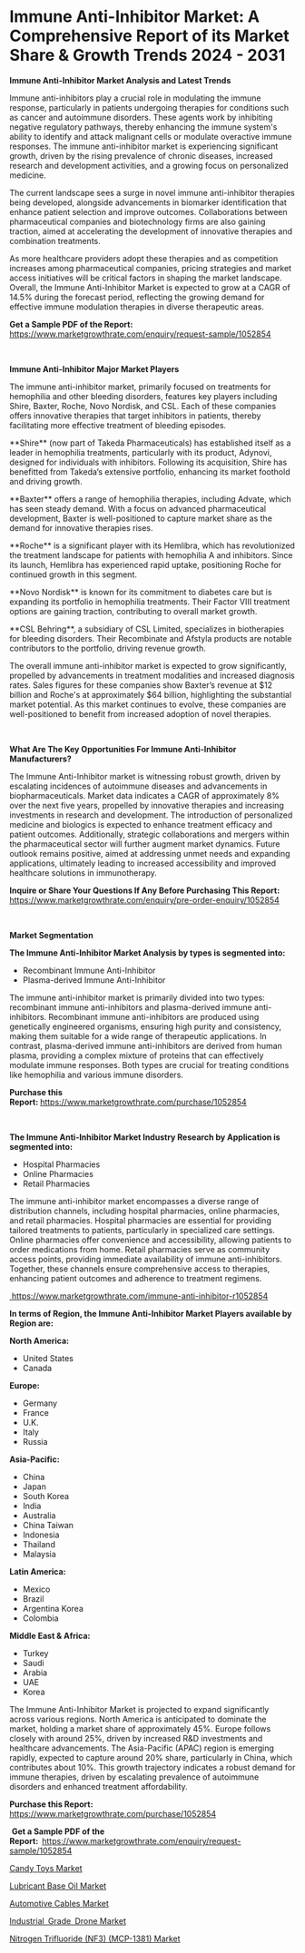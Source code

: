 <p><h1>Immune Anti-Inhibitor Market: A Comprehensive Report of its Market Share & Growth Trends 2024 - 2031</h1></p><p><strong>Immune Anti-Inhibitor Market Analysis and Latest Trends</strong></p>
<p><p>Immune anti-inhibitors play a crucial role in modulating the immune response, particularly in patients undergoing therapies for conditions such as cancer and autoimmune disorders. These agents work by inhibiting negative regulatory pathways, thereby enhancing the immune system's ability to identify and attack malignant cells or modulate overactive immune responses. The immune anti-inhibitor market is experiencing significant growth, driven by the rising prevalence of chronic diseases, increased research and development activities, and a growing focus on personalized medicine. </p><p>The current landscape sees a surge in novel immune anti-inhibitor therapies being developed, alongside advancements in biomarker identification that enhance patient selection and improve outcomes. Collaborations between pharmaceutical companies and biotechnology firms are also gaining traction, aimed at accelerating the development of innovative therapies and combination treatments.</p><p>As more healthcare providers adopt these therapies and as competition increases among pharmaceutical companies, pricing strategies and market access initiatives will be critical factors in shaping the market landscape. Overall, the Immune Anti-Inhibitor Market is expected to grow at a CAGR of 14.5% during the forecast period, reflecting the growing demand for effective immune modulation therapies in diverse therapeutic areas.</p></p>
<p><strong>Get a Sample PDF of the Report:&nbsp;</strong> <a href="https://www.marketgrowthrate.com/enquiry/request-sample/1052854">https://www.marketgrowthrate.com/enquiry/request-sample/1052854</a></p>
<p>&nbsp;</p>
<p><strong>Immune Anti-Inhibitor Major Market Players</strong></p>
<p><p>The immune anti-inhibitor market, primarily focused on treatments for hemophilia and other bleeding disorders, features key players including Shire, Baxter, Roche, Novo Nordisk, and CSL. Each of these companies offers innovative therapies that target inhibitors in patients, thereby facilitating more effective treatment of bleeding episodes.</p><p>**Shire** (now part of Takeda Pharmaceuticals) has established itself as a leader in hemophilia treatments, particularly with its product, Adynovi, designed for individuals with inhibitors. Following its acquisition, Shire has benefitted from Takeda’s extensive portfolio, enhancing its market foothold and driving growth.</p><p>**Baxter** offers a range of hemophilia therapies, including Advate, which has seen steady demand. With a focus on advanced pharmaceutical development, Baxter is well-positioned to capture market share as the demand for innovative therapies rises.</p><p>**Roche** is a significant player with its Hemlibra, which has revolutionized the treatment landscape for patients with hemophilia A and inhibitors. Since its launch, Hemlibra has experienced rapid uptake, positioning Roche for continued growth in this segment.</p><p>**Novo Nordisk** is known for its commitment to diabetes care but is expanding its portfolio in hemophilia treatments. Their Factor VIII treatment options are gaining traction, contributing to overall market growth.</p><p>**CSL Behring**, a subsidiary of CSL Limited, specializes in biotherapies for bleeding disorders. Their Recombinate and Afstyla products are notable contributors to the portfolio, driving revenue growth.</p><p>The overall immune anti-inhibitor market is expected to grow significantly, propelled by advancements in treatment modalities and increased diagnosis rates. Sales figures for these companies show Baxter’s revenue at $12 billion and Roche's at approximately $64 billion, highlighting the substantial market potential. As this market continues to evolve, these companies are well-positioned to benefit from increased adoption of novel therapies.</p></p>
<p>&nbsp;</p>
<p><strong>What Are The Key Opportunities For Immune Anti-Inhibitor Manufacturers?</strong></p>
<p><p>The Immune Anti-Inhibitor market is witnessing robust growth, driven by escalating incidences of autoimmune diseases and advancements in biopharmaceuticals. Market data indicates a CAGR of approximately 8% over the next five years, propelled by innovative therapies and increasing investments in research and development. The introduction of personalized medicine and biologics is expected to enhance treatment efficacy and patient outcomes. Additionally, strategic collaborations and mergers within the pharmaceutical sector will further augment market dynamics. Future outlook remains positive, aimed at addressing unmet needs and expanding applications, ultimately leading to increased accessibility and improved healthcare solutions in immunotherapy.</p></p>
<p><strong>Inquire or Share Your Questions If Any Before Purchasing This Report:</strong> <a href="https://www.marketgrowthrate.com/enquiry/pre-order-enquiry/1052854">https://www.marketgrowthrate.com/enquiry/pre-order-enquiry/1052854</a></p>
<p>&nbsp;</p>
<p><strong>Market Segmentation</strong></p>
<p><strong>The Immune Anti-Inhibitor Market Analysis by types is segmented into:</strong></p>
<p><ul><li>Recombinant Immune Anti-Inhibitor</li><li>Plasma-derived Immune Anti-Inhibitor</li></ul></p>
<p><p>The immune anti-inhibitor market is primarily divided into two types: recombinant immune anti-inhibitors and plasma-derived immune anti-inhibitors. Recombinant immune anti-inhibitors are produced using genetically engineered organisms, ensuring high purity and consistency, making them suitable for a wide range of therapeutic applications. In contrast, plasma-derived immune anti-inhibitors are derived from human plasma, providing a complex mixture of proteins that can effectively modulate immune responses. Both types are crucial for treating conditions like hemophilia and various immune disorders.</p></p>
<p><strong>Purchase this Report:&nbsp;</strong><a href="https://www.marketgrowthrate.com/purchase/1052854">https://www.marketgrowthrate.com/purchase/1052854</a></p>
<p>&nbsp;</p>
<p><strong>The Immune Anti-Inhibitor Market Industry Research by Application is segmented into:</strong></p>
<p><ul><li>Hospital Pharmacies</li><li>Online Pharmacies</li><li>Retail Pharmacies</li></ul></p>
<p><p>The immune anti-inhibitor market encompasses a diverse range of distribution channels, including hospital pharmacies, online pharmacies, and retail pharmacies. Hospital pharmacies are essential for providing tailored treatments to patients, particularly in specialized care settings. Online pharmacies offer convenience and accessibility, allowing patients to order medications from home. Retail pharmacies serve as community access points, providing immediate availability of immune anti-inhibitors. Together, these channels ensure comprehensive access to therapies, enhancing patient outcomes and adherence to treatment regimens.</p></p>
<p><a href="https://www.marketgrowthrate.com/immune-anti-inhibitor-r1052854">&nbsp;https://www.marketgrowthrate.com/immune-anti-inhibitor-r1052854</a></p>
<p><strong>In terms of Region, the Immune Anti-Inhibitor Market Players available by Region are:</strong></p>
<p>
    <p> <strong> North America: </strong>
        <ul>
            <li>United States</li>
            <li>Canada</li>
        </ul>
        </p> 
    <p> <strong> Europe: </strong>
        <ul>
            <li>Germany</li>
            <li>France</li>
            <li>U.K.</li>
            <li>Italy</li>
            <li>Russia</li>
        </ul>
        </p> 
    <p> <strong> Asia-Pacific: </strong>
        <ul>
            <li>China</li>
            <li>Japan</li>
            <li>South Korea</li>
            <li>India</li>
            <li>Australia</li>
            <li>China Taiwan</li>
            <li>Indonesia</li>
            <li>Thailand</li>
            <li>Malaysia</li>
        </ul>
        </p> 
    <p> <strong> Latin America: </strong>
        <ul>
            <li>Mexico</li>
            <li>Brazil</li>
            <li>Argentina Korea</li>
            <li>Colombia</li>
        </ul>
        </p> 
    <p> <strong> Middle East & Africa: </strong>
        <ul>
            <li>Turkey</li>
            <li>Saudi</li>
            <li>Arabia</li>
            <li>UAE</li>
            <li>Korea</li>
        </ul>
    </p>
    </p>
<p><p>The Immune Anti-Inhibitor Market is projected to expand significantly across various regions. North America is anticipated to dominate the market, holding a market share of approximately 45%. Europe follows closely with around 25%, driven by increased R&D investments and healthcare advancements. The Asia-Pacific (APAC) region is emerging rapidly, expected to capture around 20% share, particularly in China, which contributes about 10%. This growth trajectory indicates a robust demand for immune therapies, driven by escalating prevalence of autoimmune disorders and enhanced treatment affordability.</p></p>
<p><strong>Purchase this Report: </strong><a href="https://www.marketgrowthrate.com/purchase/1052854">https://www.marketgrowthrate.com/purchase/1052854</a></p>
<p>&nbsp;<strong>Get a Sample PDF of the Report:&nbsp;&nbsp;</strong><a href="https://www.marketgrowthrate.com/enquiry/request-sample/1052854">https://www.marketgrowthrate.com/enquiry/request-sample/1052854</a></p>
<p><strong></strong></p>
<p><p><a href="https://www.linkedin.com/pulse/charting-future-comprehensive-analysis-global-candy-z5yxe">Candy Toys Market</a></p><p><a href="https://www.linkedin.com/pulse/lubricant-base-oil-market-global-insights-sales-trends-m3ade">Lubricant Base Oil Market</a></p><p><a href="https://github.com/RoccoManning/Market-Research-Report-List-7/blob/main/automotive-cables-market.md">Automotive Cables Market</a></p><p><a href="https://issuu.com/reportprime-2/docs/industrial-grade-drone-market-size-_b5ded8e1aaf9c1">Industrial Grade Drone Market</a></p><p><a href="https://medium.com/@owenhamiytll568745/nitrogen-trifluoride-nf3-mcp-1381-market-size-by-type-chemical-synthesis-electrolyzing-3cbcc01c6672">Nitrogen Trifluoride (NF3) (MCP-1381) Market</a></p></p>